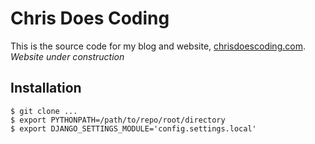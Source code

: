 # Chris Does Coding

This is the source code for my blog and website, [chrisdoescoding.com](http://www.google.com).
*Website under construction*

## Installation
```
$ git clone ...
$ export PYTHONPATH=/path/to/repo/root/directory
$ export DJANGO_SETTINGS_MODULE='config.settings.local'
```
